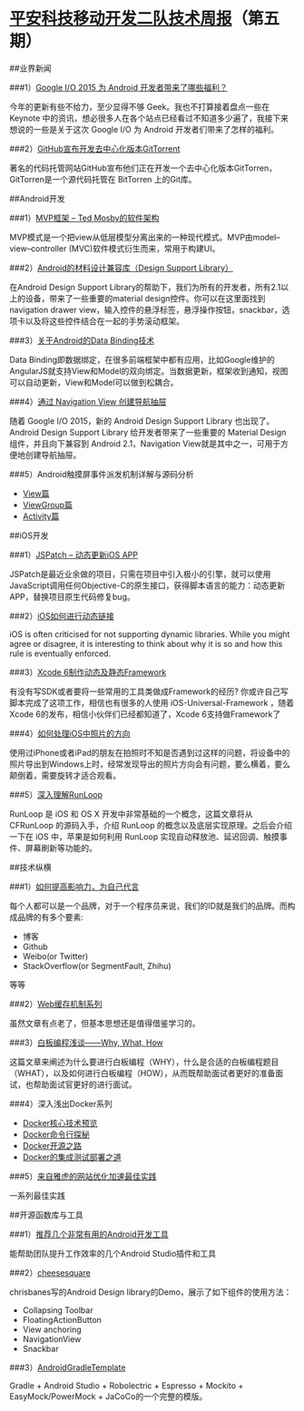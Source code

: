 # [平安科技移动开发二队技术周报](https://github.com/PaicHyperionDev/MobileDevWeekly)（第五期）

##业界新闻

###1）[Google I/O 2015 为 Android 开发者带来了哪些福利？](http://www.jianshu.com/p/4f7f55471da2)

今年的更新有些不给力，至少显得不够 Geek。我也不打算接着盘点一些在 Keynote 中的资讯，想必很多人在各个站点已经看过不知道多少遍了，我接下来想说的一些是关于这次 Google I/O 为 Android 开发者们带来了怎样的福利。

###2）[GitHub宣布开发去中心化版本GitTorrent](http://mt.sohu.com/20150601/n414200076.shtml)

著名的代码托管网站GitHub宣布他们正在开发一个去中心化版本GitTorren，GitTorren是一个源代码托管在 BitTorren 上的Git库。

##Android开发

###1）[MVP框架 – Ted Mosby的软件架构](http://www.devtf.cn/?p=551)

MVP模式是一个把view从低层模型分离出来的一种现代模式。MVP由model–view–controller (MVC)软件模式衍生而来，常用于构建UI。

###2）[Android的材料设计兼容库（Design Support Library）](http://jcodecraeer.com/a/anzhuokaifa/developer/2015/0531/2958.html)

在Android Design Support Library的帮助下，我们为所有的开发者，所有2.1以上的设备，带来了一些重要的material design控件。你可以在这里面找到navigation drawer view，输入控件的悬浮标签，悬浮操作按钮，snackbar，选项卡以及将这些控件结合在一起的手势滚动框架。

###3）[关于Android的Data Binding技术](http://jiajixin.cn/2015/05/31/android-data-binding/)

Data Binding即数据绑定，在很多前端框架中都有应用，比如Google维护的AngularJS就支持View和Model的双向绑定。当数据更新，框架收到通知，视图可以自动更新，View和Model可以做到松耦合。

###4）[通过 Navigation View 创建导航抽屉](http://myihsan.farbox.com/post/use-navigation-view-to-make-navigation-drawer)

随着 Google I/O 2015，新的 Android Design Support Library 也出现了。
Android Design Support Library 给开发者带来了一些重要的 Material Design 组件，并且向下兼容到 Android 2.1，Navigation View就是其中之一，可用于方便地创建导航抽屉。

###5）Android触摸屏事件派发机制详解与源码分析 

* [View篇](http://blog.csdn.net/yanbober/article/details/45887547)
* [ViewGroup篇](http://blog.csdn.net/yanbober/article/details/45912661)
* [Activity篇](http://blog.csdn.net/yanbober/article/details/45932123)


##iOS开发

###1）[JSPatch – 动态更新iOS APP](http://blog.cnbang.net/works/2767/)

JSPatch是最近业余做的项目，只需在项目中引入极小的引擎，就可以使用JavaScript调用任何Objective-C的原生接口，获得脚本语言的能力：动态更新APP，替换项目原生代码修复bug。

###2）[iOS如何进行动态链接](http://realmacsoftware.com/blog/dynamic-linking介绍iOS如何进行动态链接)

iOS is often criticised for not supporting dynamic libraries. While you might agree or disagree, it is interesting to think about why it is so and how this rule is eventually enforced. 

###3）[Xcode 6制作动态及静态Framework](http://www.cocoachina.com/ios/20141126/10322.html)

有没有写SDK或者要将一些常用的工具类做成Framework的经历? 你或许自己写脚本完成了这项工作，相信也有很多的人使用 iOS-Universal-Framework ，随着Xcode 6的发布，相信小伙伴们已经都知道了，Xcode 6支持做Framework了

###4）[如何处理iOS中照片的方向](http://feihu.me/blog/2015/how-to-handle-image-orientation-on-iOS/)

使用过iPhone或者iPad的朋友在拍照时不知是否遇到过这样的问题，将设备中的照片导出到Windows上时，经常发现导出的照片方向会有问题，要么横着，要么颠倒着，需要旋转才适合观看。

###5）[深入理解RunLoop](http://www.cocoachina.com/ios/20150601/11970.html)

RunLoop 是 iOS 和 OS X 开发中非常基础的一个概念，这篇文章将从 CFRunLoop 的源码入手，介绍 RunLoop 的概念以及底层实现原理。之后会介绍一下在 iOS 中，苹果是如何利用 RunLoop 实现自动释放池、延迟回调、触摸事件、屏幕刷新等功能的。



##技术纵横

###1）[如何提高影响力，为自己代言](http://www.phodal.com/blog/how-to-improve-impact/)

每个人都可以是一个品牌，对于一个程序员来说，我们的ID就是我们的品牌。而构成品牌的有多个要素:

* 博客
* Github
* Weibo(or Twitter)
* StackOverflow(or SegmentFault, Zhihu)

等等

###2）[Web缓存机制系列](http://www.alloyteam.com/2012/03/web-cache-1-web-cache-overview/)

虽然文章有点老了，但基本思想还是值得借鉴学习的。

###3）[白板编程浅谈——Why, What, How](http://lucida.me/blog/whiteboard-coding-demystified/)

这篇文章来阐述为什么要进行白板编程（WHY），什么是合适的白板编程题目（WHAT），以及如何进行白板编程（HOW），从而既帮助面试者更好的准备面试，也帮助面试官更好的进行面试。

###4）深入浅出Docker系列
* [Docker核心技术预览](http://www.infoq.com/cn/articles/docker-core-technology-preview/)
* [Docker命令行探秘](http://www.infoq.com/cn/articles/docker-command-line-quest/)
* [Docker开源之路](http://www.infoq.com/cn/articles/docker-open-source-road/)
* [Docker的集成测试部署之道](http://www.infoq.com/cn/articles/docker-integrated-test-and-deployment)

###5）[来自雅虎的网站优化加速最佳实践](http://blog.csdn.net/zhoudaxia/article/details/24182831)

一系列最佳实践

##开源函数库与工具

###1）[推荐几个非常有用的Android开发工具](http://www.devtf.cn/?p=571)

能帮助团队提升工作效率的几个Android Studio插件和工具

###2）[cheesesquare](https://github.com/chrisbanes/cheesesquare)

chrisbanes写的Android Design library的Demo，展示了如下组件的使用方法：

* Collapsing Toolbar
* FloatingActionButton
* View anchoring
* NavigationView
* Snackbar

###3）[AndroidGradleTemplate](https://github.com/jaredsburrows/AndroidGradleTemplate)

Gradle + Android Studio + Robolectric + Espresso + Mockito + EasyMock/PowerMock + JaCoCo的一个完整的模版。

